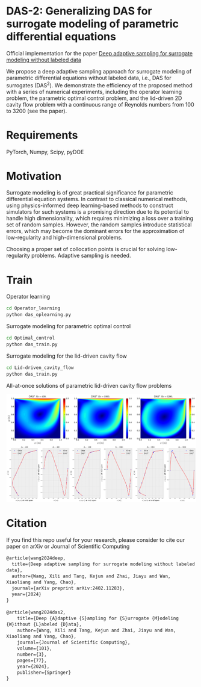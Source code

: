 # DAS-2: Generalizing DAS for surrogate modeling of parametric differential equations
 Official implementation for the paper [Deep adaptive sampling for surrogate modeling without labeled data](https://link.springer.com/article/10.1007/s10915-024-02711-1)

We propose a deep adaptive sampling approach for surrogate modeling of parametric differential equations without labeled data, i.e., DAS for surrogates ($\text{DAS}^2$).
We demonstrate the efficiency of the proposed method with a series of numerical experiments, including the operator learning problem, the parametric optimal control problem,
and the lid-driven 2D cavity flow problem with a continuous range of Reynolds numbers from 100 to 3200 (see the paper). 


# Requirements

PyTorch, 
Numpy, 
Scipy,
pyDOE



# Motivation
Surrogate modeling is of great practical significance for parametric differential equation systems. In contrast to classical numerical methods, using physics-informed deep learning-based methods to construct simulators for such systems is a promising direction due to its potential to handle high dimensionality, which requires minimizing a loss over a training set of random samples. However, the random samples introduce statistical errors, which may become the dominant errors for the approximation of low-regularity and high-dimensional problems.

Choosing a proper set of collocation points is crucial for solving low-regularity problems. Adaptive sampling is needed.


# Train
Operator learning
```bash
cd Operator_learning
python das_oplearning.py
```

Surrogate modeling for parametric optimal control
```bash
cd Optimal_control
python das_train.py
```

Surrogate modeling for the lid-driven cavity flow
```bash
cd Lid-driven_cavity_flow
python das_train.py
```

All-at-once solutions of parametric lid-driven cavity flow problems

<img align="middle" src="./assets/ex2_all_at_once_ultra.png" alt="ldc_flow_sol" />

<img align="middle" src="./assets/ex2_ghia_all_ultra.png" alt="ldc_flow_sol" />



# Citation
If you find this repo useful for your research, please consider to cite our paper on arXiv or Journal of Scientific Computing
```
@article{wang2024deep,
  title={Deep adaptive sampling for surrogate modeling without labeled data},
  author={Wang, Xili and Tang, Kejun and Zhai, Jiayu and Wan, Xiaoliang and Yang, Chao},
  journal={arXiv preprint arXiv:2402.11283},
  year={2024}
}

@article{wang2024das2,
	title={Deep {A}daptive {S}ampling for {S}urrogate {M}odeling {W}ithout {L}abeled {D}ata},
	author={Wang, Xili and Tang, Kejun and Zhai, Jiayu and Wan, Xiaoliang and Yang, Chao},
	journal={Journal of Scientific Computing},
	volume={101},
	number={3},
	pages={77},
	year={2024},
	publisher={Springer}
}
```
